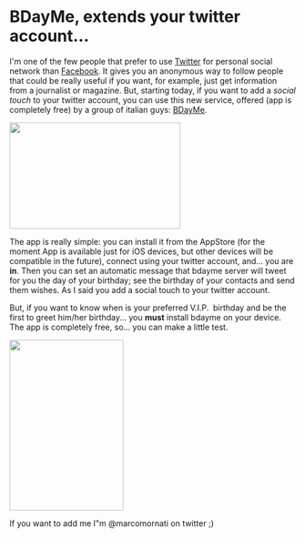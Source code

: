 # BDayMe, extends your twitter account...

I'm one of the few people that prefer to use <a href="http://www.twitter.com">Twitter</a> for personal social network than <a href="http://www.facebook.com">Facebook</a>. It gives you an anonymous way to follow people that could be really useful if you want, for example, just get information from a journalist or magazine.
But, starting today, if you want to add a <em>social touch </em>to your twitter account, you can use this new service, offered (app is completely free) by a group of italian guys: <a href="http://www.bdayme.com/">BDayMe</a>.

<a href="https://res.cloudinary.com/blog-mornati-net/image/upload/v1391641342/Schermata-05-2456079-alle-22_07_33_kfpqct.png"><img class="aligncenter size-medium wp-image-492" title="Schermata 05-2456079 alle 22.07.33" src="https://res.cloudinary.com/blog-mornati-net/image/upload/h_187,w_300/v1391641342/Schermata-05-2456079-alle-22_07_33_kfpqct.png" alt="" width="300" height="187" /></a>

The app is really simple: you can install it from the AppStore (for the moment App is available just for iOS devices, but other devices will be compatible in the future), connect using your twitter account, and... you are <strong>in</strong>.
Then you can set an automatic message that bdayme server will tweet for you the day of your birthday; see the birthday of your contacts and send them wishes. As I said you add a social touch to your twitter account.

But, if you want to know when is your preferred V.I.P.  birthday and be the first to greet him/her birthday... you <strong>must</strong> install bdayme on your device.
The app is completely free, so... you can make a little test.

<a href="https://res.cloudinary.com/blog-mornati-net/image/upload/v1391641339/foto-1_a65ggq.png"><img class="aligncenter size-medium wp-image-493" title="foto-1" src="https://res.cloudinary.com/blog-mornati-net/image/upload/h_300,w_200/v1391641339/foto-1_a65ggq.png" alt="" width="200" height="300" /></a>

If you want to add me I"m @marcomornati on twitter ;)

&nbsp;